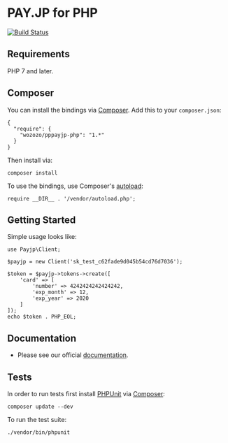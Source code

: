 # PAY.JP for PHP

[![Build Status](https://travis-ci.org/wozozo/pppayjp-php.svg?branch=master)](https://travis-ci.org/wozozo/pppayjp-php)

## Requirements

PHP 7 and later.

## Composer

You can install the bindings via [Composer](http://getcomposer.org/). Add this to your `composer.json`:

    {
      "require": {
        "wozozo/pppayjp-php": "1.*"
      }
    }

Then install via:

    composer install

To use the bindings, use Composer's [autoload](https://getcomposer.org/doc/00-intro.md#autoloading):

    require __DIR__ . '/vendor/autoload.php';

## Getting Started

Simple usage looks like:

    use Payjp\Client;

    $payjp = new Client('sk_test_c62fade9d045b54cd76d7036');

    $token = $payjp->tokens->create([
        'card' => [
            'number' => 4242424242424242,
            'exp_month' => 12,
            'exp_year' => 2020
        ]
    ]);
    echo $token . PHP_EOL;

## Documentation

- Please see our official [documentation](https://pay.jp/docs/started).

## Tests

In order to run tests first install [PHPUnit](http://packagist.org/packages/phpunit/phpunit) via [Composer](http://getcomposer.org/):

    composer update --dev

To run the test suite:

    ./vendor/bin/phpunit
